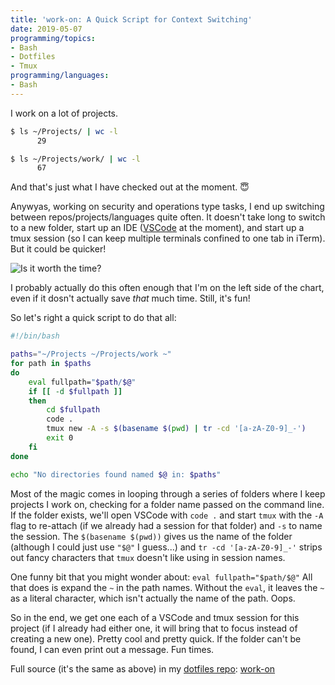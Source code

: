 ```yaml
---
title: 'work-on: A Quick Script for Context Switching'
date: 2019-05-07
programming/topics:
- Bash
- Dotfiles
- Tmux
programming/languages:
- Bash
---
```

I work on a lot of projects.

```bash
$ ls ~/Projects/ | wc -l
      29

$ ls ~/Projects/work/ | wc -l
      67
```

And that's just what I have checked out at the moment. :innocent:

<!--more-->

Anywyas, working on security and operations type tasks, I end up switching between repos/projects/languages quite often. It doesn't take long to switch to a new folder, start up an IDE ([VSCode](https://code.visualstudio.com/) at the moment), and start up a tmux session (so I can keep multiple terminals confined to one tab in iTerm). But it could be quicker!

![Is it worth the time?](https://imgs.xkcd.com/comics/is_it_worth_the_time.png)

I probably actually do this often enough that I'm on the left side of the chart, even if it dosn't actually save *that* much time. Still, it's fun!

So let's right a quick script to do that all:

```bash
#!/bin/bash

paths="~/Projects ~/Projects/work ~"
for path in $paths
do
    eval fullpath="$path/$@"
    if [[ -d $fullpath ]]
    then
        cd $fullpath
        code .
        tmux new -A -s $(basename $(pwd) | tr -cd '[a-zA-Z0-9]_-')
        exit 0
    fi
done

echo "No directories found named $@ in: $paths"
```

Most of the magic comes in looping through a series of folders where I keep projects I work on, checking for a folder name passed on the command line. If the folder exists, we'll open VSCode with `code .` and start `tmux` with the `-A` flag to re-attach (if we already had a session for that folder) and `-s` to name the session. The `$(basename $(pwd))` gives us the name of the folder (although I could just use `"$@"` I guess...) and `tr -cd '[a-zA-Z0-9]_-'` strips out fancy characters that `tmux` doesn't like using in session names.

One funny bit that you might wonder about: `eval fullpath="$path/$@"` All that does is expand the `~` in the path names. Without the `eval`, it leaves the `~` as a literal character, which isn't actually the name of the path. Oops.

So in the end, we get one each of a VSCode and tmux session for this project (if I already had either one, it will bring that to focus instead of creating a new one). Pretty cool and pretty quick. If the folder can't be found, I can even print out a message. Fun times.

Full source (it's the same as above) in my [dotfiles repo](https://github.com/jpverkamp/dotfiles): [work-on](https://github.com/jpverkamp/dotfiles/blob/master/bin/work-on)